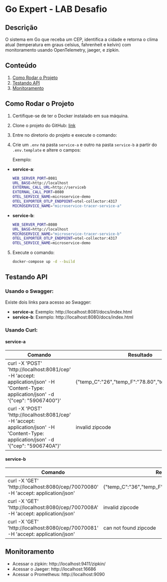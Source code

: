 # Go Expert - LAB Desafio 

## Descrição
O sistema em Go que receba um CEP, identifica a cidade e retorna o clima atual (temperatura em graus celsius, fahrenheit e kelvin) com monitoramento usando OpenTelemetry, jaeger, e zipkin.

## Conteúdo

1. [Como Rodar o Projeto](#como-rodar-o-projeto)
2. [Testando API](#testando-api)
2. [Monitoramento](#monitoramento)

## Como Rodar o Projeto
1. Certifique-se de ter o Docker instalado em sua máquina.
2. Clone o projeto do GitHub: [link](https://github.com/GiovaniGitHub/tracing-distribuido-e-span.git)
3. Entre no diretorio do projeto e execute o comando:
4. Crie um `.env` na pasta `service-a` e outro na pasta `service-b` a partir do `.env.template` e altere o campos:
    
    Exemplo:
 - **service-a**:
    ```bash
    WEB_SERVER_PORT=8081
    URL_BASE=http://localhost
    EXTERNAL_CALL_URL=http://serviceb
    EXTERNAL_CALL_PORT=8080
    OTEL_SERVICE_NAME=microservice-demo
    OTEL_EXPORTER_OTLP_ENDPOINT=otel-collector:4317
    MICROSERVICE_NAME="microservice-tracer-service-a"
    ```

 - **service-b**:
    ```bash
    WEB_SERVER_PORT=8080
    URL_BASE=http://localhost
    MICROSERVICE_NAME="microservice-tracer-service-b"
    OTEL_EXPORTER_OTLP_ENDPOINT=otel-collector:4317
    OTEL_SERVICE_NAME=microservice-demo
    ```

5. Execute o comando:
    ```sh
    docker-compose up -d --build
    ```

## Testando API
### Usando o Swagger:
Existe dois links para acesso ao Swagger:
 - **service-a**:
    Exemplo: http://localhost:8081/docs/index.html
 - **service-b**:
    Exemplo: http://localhost:8080/docs/index.html

### Usando Curl:
#### service-a
| Comando | Resultado                             |
|---------|-----------------------------------------|
|curl -X 'POST' 'http://localhost:8081/cep' -H 'accept: application/json' -H 'Content-Type: application/json' -d '{"cep": "59067400"}'| {"temp_C":"26","temp_F":"78.80","temp_K":"293.00"} |
|curl -X 'POST' 'http://localhost:8081/cep' -H 'accept: application/json' -H 'Content-Type: application/json' -d '{"cep": "5906740A"}'| invalid zipcode |

#### service-b
| Comando | Resultado                             |
|---------|-----------------------------------------|
| curl -X 'GET' 'http://localhost:8080/cep/70070080' -H 'accept: application/json' | {"temp_C":"36","temp_F":"96.80","temp_K":"309.00"} |
| curl -X 'GET' 'http://localhost:8080/cep/7007008A' -H 'accept: application/json' | invalid zipcode |
| curl -X 'GET' 'http://localhost:8080/cep/70070081' -H 'accept: application/json' | can not found zipcode |

## Monitoramento
- Acessar o zipkin: http://localhost:9411/zipkin/
- Acessar o Jaeger: http://localhost:16686
- Acessar o Prometheus: http://localhost:9090